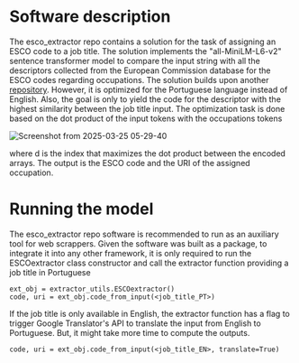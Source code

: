 # Software description
The esco_extractor repo contains a solution for the task of assigning an ESCO code to a job title. The solution implements the "all-MiniLM-L6-v2" sentence transformer model to compare the input string with all the descriptors collected from the European Commission database for the ESCO codes regarding occupations. The solution builds upon another [repository](https://github.com/KonstantinosPetrakis/esco-skill-extractor). However, it is optimized for the Portuguese language instead of English. Also, the goal is only to yield the code for the descriptor with the highest similarity between the job title input. The optimization task is done based on the dot product of the input tokens with the occupations tokens

![Screenshot from 2025-03-25 05-29-40](https://github.com/user-attachments/assets/58cce0a1-1ac8-4b94-931a-5717fec44f79)

where d is the index that maximizes the dot product between the encoded arrays. The output is the ESCO code and the URI of the assigned occupation.

# Running the model
The esco_extractor repo software is recommended to run as an auxiliary tool for web scrappers. Given the software was built as a package, to integrate it into any other framework, it is only required to run the ESCOextractor class constructor and call the extractor function providing a job title in Portuguese
```
ext_obj = extractor_utils.ESCOextractor()
code, uri = ext_obj.code_from_input(<job_title_PT>)
```
If the job title is only available in English, the extractor function has a flag to trigger Google Translator's API to translate the input from English to Portuguese. But, it might take more time to compute the outputs.
```
code, uri = ext_obj.code_from_input(<job_title_EN>, translate=True)
```
